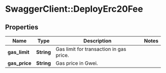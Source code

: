 # SwaggerClient::DeployErc20Fee

## Properties
Name | Type | Description | Notes
------------ | ------------- | ------------- | -------------
**gas_limit** | **String** | Gas limit for transaction in gas price. | 
**gas_price** | **String** | Gas price in Gwei. | 

